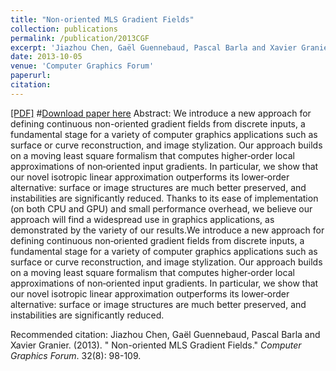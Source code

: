 ```yaml
---
title: "Non-oriented MLS Gradient Fields"
collection: publications
permalink: /publication/2013CGF
excerpt: 'Jiazhou Chen, Gaël Guennebaud, Pascal Barla and Xavier Granier'
date: 2013-10-05
venue: 'Computer Graphics Forum'
paperurl: 
citation: 
---
```

[[PDF]](http://califoriachen.github.io/files/2013CGF.pdf)
#[Download paper here](http://califoriachen.github.io/files/2013CGF.pdf)
Abstract: We introduce a new approach for defining continuous non-oriented gradient fields from discrete inputs, a fundamental stage for a variety of computer graphics applications such as surface or curve reconstruction, and image stylization. Our approach builds on a moving least square formalism that computes higher‐order local approximations of non‐oriented input gradients. In particular, we show that our novel isotropic linear approximation outperforms its lower‐order alternative: surface or image structures are much better preserved, and instabilities are significantly reduced. Thanks to its ease of implementation (on both CPU and GPU) and small performance overhead, we believe our approach will find a widespread use in graphics applications, as demonstrated by the variety of our results.We introduce a new approach for defining continuous non‐oriented gradient fields from discrete inputs, a fundamental stage for a variety of computer graphics applications such as surface or curve reconstruction, and image stylization. Our approach builds on a moving least square formalism that computes higher‐order local approximations of non‐oriented input gradients. In particular, we show that our novel isotropic linear approximation outperforms its lower‐order alternative: surface or image structures are much better preserved, and instabilities are significantly reduced.

Recommended citation: Jiazhou Chen, Gaël Guennebaud, Pascal Barla and Xavier Granier. (2013). &quot; Non-oriented MLS Gradient Fields.&quot; <i>Computer Graphics Forum</i>. 32(8): 98-109.